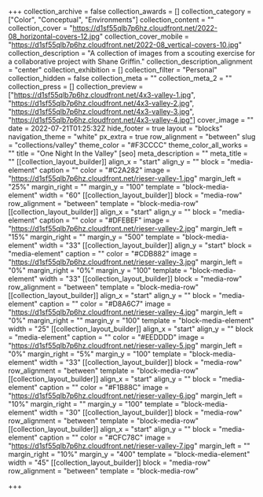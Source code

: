 +++
collection_archive = false
collection_awards = []
collection_category = ["Color", "Conceptual", "Environments"]
collection_content = ""
collection_cover = "https://d1sf55qlb7p6hz.cloudfront.net/2022-08_horizontal-covers-12.jpg"
collection_cover_mobile = "https://d1sf55qlb7p6hz.cloudfront.net/2022-08_vertical-covers-10.jpg"
collection_description = "A collection of images from a scouting exercise for a collaborative project with Shane Griffin."
collection_description_alignment = "center"
collection_exhibition = []
collection_filter = "Personal"
collection_hidden = false
collection_meta = ""
collection_meta_2 = ""
collection_press = []
collection_preview = ["https://d1sf55qlb7p6hz.cloudfront.net/4x3-valley-1.jpg", "https://d1sf55qlb7p6hz.cloudfront.net/4x3-valley-2.jpg", "https://d1sf55qlb7p6hz.cloudfront.net/4x3-valley-3.jpg", "https://d1sf55qlb7p6hz.cloudfront.net/4x3-valley-4.jpg"]
cover_image = ""
date = 2022-07-21T01:25:32Z
hide_footer = true
layout = "blocks"
navigation_theme = "white"
px_extra = true
row_alignment = "between"
slug = "collections/valley"
theme_color = "#F3CCCC"
theme_color_all_works = ""
title = "One Night In the Valley"
[seo]
meta_description = ""
meta_title = ""
[[collection_layout_builder]]
align_x = "start"
align_y = ""
block = "media-element"
caption = ""
color = "#C2A282"
image = "https://d1sf55qlb7p6hz.cloudfront.net/rieser-valley-1.jpg"
margin_left = "25%"
margin_right = ""
margin_y = "100"
template = "block-media-element"
width = "60"
[[collection_layout_builder]]
block = "media-row"
row_alignment = "between"
template = "block-media-row"
[[collection_layout_builder]]
align_x = "start"
align_y = ""
block = "media-element"
caption = ""
color = "#DFEBEF"
image = "https://d1sf55qlb7p6hz.cloudfront.net/rieser-valley-2.jpg"
margin_left = "15%"
margin_right = ""
margin_y = "500"
template = "block-media-element"
width = "33"
[[collection_layout_builder]]
align_y = "start"
block = "media-element"
caption = ""
color = "#CDB882"
image = "https://d1sf55qlb7p6hz.cloudfront.net/rieser-valley-3.jpg"
margin_left = "0%"
margin_right = "0%"
margin_y = "100"
template = "block-media-element"
width = "33"
[[collection_layout_builder]]
block = "media-row"
row_alignment = "between"
template = "block-media-row"
[[collection_layout_builder]]
align_x = "start"
align_y = ""
block = "media-element"
caption = ""
color = "#D8A6C7"
image = "https://d1sf55qlb7p6hz.cloudfront.net/rieser-valley-4.jpg"
margin_left = "0%"
margin_right = ""
margin_y = "100"
template = "block-media-element"
width = "25"
[[collection_layout_builder]]
align_x = "start"
align_y = ""
block = "media-element"
caption = ""
color = "#EEDDDD"
image = "https://d1sf55qlb7p6hz.cloudfront.net/rieser-valley-5.jpg"
margin_left = "0%"
margin_right = "5%"
margin_y = "100"
template = "block-media-element"
width = "33"
[[collection_layout_builder]]
block = "media-row"
row_alignment = "between"
template = "block-media-row"
[[collection_layout_builder]]
align_x = "start"
align_y = ""
block = "media-element"
caption = ""
color = "#F1B88C"
image = "https://d1sf55qlb7p6hz.cloudfront.net/rieser-valley-6.jpg"
margin_left = "10%"
margin_right = ""
margin_y = "100"
template = "block-media-element"
width = "30"
[[collection_layout_builder]]
block = "media-row"
row_alignment = "between"
template = "block-media-row"
[[collection_layout_builder]]
align_x = "start"
align_y = ""
block = "media-element"
caption = ""
color = "#CFC78C"
image = "https://d1sf55qlb7p6hz.cloudfront.net/rieser-valley-7.jpg"
margin_left = ""
margin_right = "10%"
margin_y = "400"
template = "block-media-element"
width = "45"
[[collection_layout_builder]]
block = "media-row"
row_alignment = "between"
template = "block-media-row"

+++
